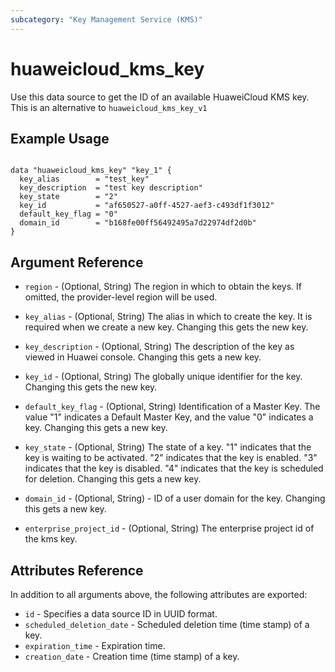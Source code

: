 ```yaml
---
subcategory: "Key Management Service (KMS)"
---
```


# huaweicloud\_kms\_key

Use this data source to get the ID of an available HuaweiCloud KMS key.
This is an alternative to `huaweicloud_kms_key_v1`

## Example Usage

```hcl

data "huaweicloud_kms_key" "key_1" {
  key_alias        = "test_key"
  key_description  = "test key description"
  key_state        = "2"
  key_id           = "af650527-a0ff-4527-aef3-c493df1f3012"
  default_key_flag = "0"
  domain_id        = "b168fe00ff56492495a7d22974df2d0b"
}
```

## Argument Reference

* `region` - (Optional, String) The region in which to obtain the keys. If omitted, the provider-level region will be used.

* `key_alias` - (Optional, String) The alias in which to create the key. It is required when
    we create a new key. Changing this gets the new key.

* `key_description` - (Optional, String) The description of the key as viewed in Huawei console.
    Changing this gets a new key.

* `key_id` - (Optional, String) The globally unique identifier for the key. Changing this gets the new key.

* `default_key_flag` - (Optional, String) Identification of a Master Key. The value "1" indicates a Default
    Master Key, and the value "0" indicates a key. Changing this gets a new key.

* `key_state` - (Optional, String) The state of a key. "1" indicates that the key is waiting to be activated.
    "2" indicates that the key is enabled. "3" indicates that the key is disabled. "4" indicates that
    the key is scheduled for deletion. Changing this gets a new key.

* `domain_id` - (Optional, String)  - ID of a user domain for the key. Changing this gets a new key.

* `enterprise_project_id` - (Optional, String) The enterprise project id of the kms key.


## Attributes Reference

In addition to all arguments above, the following attributes are exported:

* `id` - Specifies a data source ID in UUID format.
* `scheduled_deletion_date` - Scheduled deletion time (time stamp) of a key.
* `expiration_time` - Expiration time.
* `creation_date` - Creation time (time stamp) of a key.
